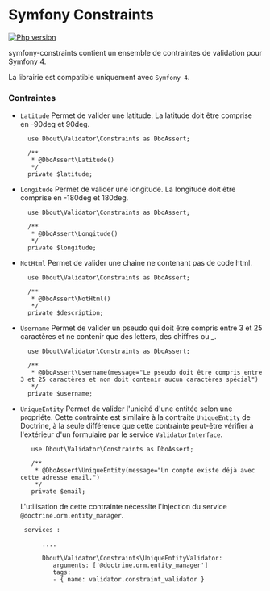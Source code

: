 # Symfony Constraints

[![Php version](https://img.shields.io/badge/Symfony-4-red.svg)](https://symfony.com/4)

symfony-constraints contient un ensemble de contraintes de validation pour Symfony 4.

La librairie est compatible uniquement avec `Symfony 4`.

### Contraintes

- `Latitude` Permet de valider une latitude. La latitude doit être comprise en -90deg et 90deg.

        use Dbout\Validator\Constraints as DboAssert;
        
        /**
         * @DboAssert\Latitude()
         */
        private $latitude;

- `Longitude` Permet de valider une longitude. La longitude doit être comprise en -180deg et 180deg.

        use Dbout\Validator\Constraints as DboAssert;
        
        /**
         * @DboAssert\Longitude()
         */
        private $longitude;

- `NotHtml` Permet de valider une chaine ne contenant pas de code html.

        use Dbout\Validator\Constraints as DboAssert;
        
        /**
         * @DboAssert\NotHtml()
         */
        private $description;
        

- `Username` Permet de valider un pseudo qui doit être compris entre 3 et 25 caractères et ne contenir que des letters, des chiffres ou _.

        use Dbout\Validator\Constraints as DboAssert;
        
        /**
         * @DboAssert\Username(message="Le pseudo doit être compris entre 3 et 25 caractères et non doit contenir aucun caractères spécial")
         */
        private $username;

- `UniqueEntity` Permet de valider l'unicité d'une entitée selon une propriéte. Cette contrainte est similaire à la contraite `UniqueEntity` de Doctrine, à la seule différence que cette contrainte peut-être vérifier à l'extérieur d'un formulaire par le service `ValidatorInterface`.
 
         use Dbout\Validator\Constraints as DboAssert;
         
         /**
          * @DboAssert\UniqueEntity(message="Un compte existe déjà avec cette adresse email.")
          */
         private $email;
 
    L'utilisation de cette contrainte nécessite l'injection du service `@doctrine.orm.entity_manager`.

       services :
            
            ....
        
            Dbout\Validator\Constraints\UniqueEntityValidator:
               arguments: ['@doctrine.orm.entity_manager']
               tags:
               - { name: validator.constraint_validator }

